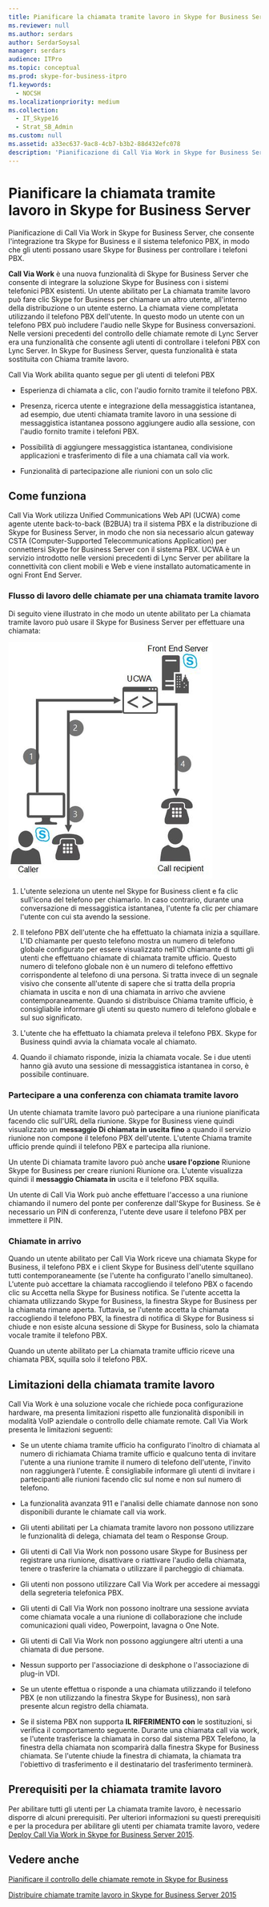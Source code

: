 ```yaml
---
title: Pianificare la chiamata tramite lavoro in Skype for Business Server
ms.reviewer: null
ms.author: serdars
author: SerdarSoysal
manager: serdars
audience: ITPro
ms.topic: conceptual
ms.prod: skype-for-business-itpro
f1.keywords:
  - NOCSH
ms.localizationpriority: medium
ms.collection:
  - IT_Skype16
  - Strat_SB_Admin
ms.custom: null
ms.assetid: a33ec637-9ac8-4cb7-b3b2-88d432efc078
description: 'Pianificazione di Call Via Work in Skype for Business Server, che consente l''integrazione tra Skype for Business e il sistema telefonico PBX, in modo che gli utenti possano usare Skype for Business per controllare i telefoni PBX.'
---
```


# <a name="plan-for-call-via-work-in-skype-for-business-server"></a>Pianificare la chiamata tramite lavoro in Skype for Business Server
 
Pianificazione di Call Via Work in Skype for Business Server, che consente l'integrazione tra Skype for Business e il sistema telefonico PBX, in modo che gli utenti possano usare Skype for Business per controllare i telefoni PBX.
  
 **Call Via Work** è una nuova funzionalità di Skype for Business Server che consente di integrare la soluzione Skype for Business con i sistemi telefonici PBX esistenti. Un utente abilitato per La chiamata tramite lavoro può fare clic Skype for Business per chiamare un altro utente, all'interno della distribuzione o un utente esterno. La chiamata viene completata utilizzando il telefono PBX dell'utente. In questo modo un utente con un telefono PBX può includere l'audio nelle Skype for Business conversazioni. Nelle versioni precedenti del controllo delle chiamate remote di Lync Server era una funzionalità che consente agli utenti di controllare i telefoni PBX con Lync Server. In Skype for Business Server, questa funzionalità è stata sostituita con Chiama tramite lavoro.
  
Call Via Work abilita quanto segue per gli utenti di telefoni PBX
  
- Esperienza di chiamata a clic, con l'audio fornito tramite il telefono PBX.
    
- Presenza, ricerca utente e integrazione della messaggistica istantanea, ad esempio, due utenti chiamata tramite lavoro in una sessione di messaggistica istantanea possono aggiungere audio alla sessione, con l'audio fornito tramite i telefoni PBX.
    
- Possibilità di aggiungere messaggistica istantanea, condivisione applicazioni e trasferimento di file a una chiamata call via work.
    
- Funzionalità di partecipazione alle riunioni con un solo clic
    
## <a name="how-it-works"></a>Come funziona

Call Via Work utilizza Unified Communications Web API (UCWA) come agente utente back-to-back (B2BUA) tra il sistema PBX e la distribuzione di Skype for Business Server, in modo che non sia necessario alcun gateway CSTA (Computer-Supported Telecommunications Application) per connettersi Skype for Business Server con il sistema PBX. UCWA è un servizio introdotto nelle versioni precedenti di Lync Server per abilitare la connettività con client mobili e Web e viene installato automaticamente in ogni Front End Server.
  
### <a name="call-workflow-for-a-call-via-work-call"></a>Flusso di lavoro delle chiamate per una chiamata tramite lavoro

Di seguito viene illustrato in che modo un utente abilitato per La chiamata tramite lavoro può usare il Skype for Business Server per effettuare una chiamata:
  
![Mostra i passaggi durante una chiamata call via work; prima il chiamante fa clic per chiamare qualcuno nel client Skype for Business, quindi UCWA squilla il telefono del chiamante. Quando il chiamante riprende il telefono, viene chiamato il destinatario.](../../media/050e88ed-e18e-40c0-84d5-b17fe40c305a.jpg)
  
1. L'utente seleziona un utente nel Skype for Business client e fa clic sull'icona del telefono per chiamarlo. In caso contrario, durante una conversazione di messaggistica istantanea, l'utente fa clic per chiamare l'utente con cui sta avendo la sessione.
    
2. Il telefono PBX dell'utente che ha effettuato la chiamata inizia a squillare. L'ID chiamante per questo telefono mostra un numero di telefono globale configurato per essere visualizzato nell'ID chiamante di tutti gli utenti che effettuano chiamate di chiamata tramite ufficio. Questo numero di telefono globale non è un numero di telefono effettivo corrispondente al telefono di una persona. Si tratta invece di un segnale visivo che consente all'utente di sapere che si tratta della propria chiamata in uscita e non di una chiamata in arrivo che avviene contemporaneamente. Quando si distribuisce Chiama tramite ufficio, è consigliabile informare gli utenti su questo numero di telefono globale e sul suo significato.
    
3. L'utente che ha effettuato la chiamata preleva il telefono PBX. Skype for Business quindi avvia la chiamata vocale al chiamato. 
    
4. Quando il chiamato risponde, inizia la chiamata vocale. Se i due utenti hanno già avuto una sessione di messaggistica istantanea in corso, è possibile continuare.
    
### <a name="joining-a-conference-with-call-via-work"></a>Partecipare a una conferenza con chiamata tramite lavoro

Un utente chiamata tramite lavoro può partecipare a una riunione pianificata facendo clic sull'URL della riunione. Skype for Business viene quindi visualizzato un **messaggio Di chiamata in uscita fino** a quando il servizio riunione non compone il telefono PBX dell'utente. L'utente Chiama tramite ufficio prende quindi il telefono PBX e partecipa alla riunione.
  
Un utente Di chiamata tramite lavoro può anche **usare l'opzione** Riunione Skype for Business per creare riunioni Riunione ora. L'utente visualizza quindi il **messaggio Chiamata in** uscita e il telefono PBX squilla.
  
Un utente di Call Via Work può anche effettuare l'accesso a una riunione chiamando il numero del ponte per conferenze dall'Skype for Business. Se è necessario un PIN di conferenza, l'utente deve usare il telefono PBX per immettere il PIN.
  
### <a name="incoming-calls"></a>Chiamate in arrivo

Quando un utente abilitato per Call Via Work riceve una chiamata Skype for Business, il telefono PBX e i client Skype for Business dell'utente squillano tutti contemporaneamente (se l'utente ha configurato l'anello simultaneo). L'utente può accettare la chiamata raccogliendo il telefono PBX o facendo clic  su Accetta nella Skype for Business notifica. Se l'utente accetta la chiamata utilizzando Skype for Business, la finestra Skype for Business per la chiamata rimane aperta. Tuttavia, se l'utente accetta la chiamata raccogliendo il telefono PBX, la finestra di notifica di Skype for Business si chiude e non esiste alcuna sessione di Skype for Business, solo la chiamata vocale tramite il telefono PBX.
  
Quando un utente abilitato per La chiamata tramite ufficio riceve una chiamata PBX, squilla solo il telefono PBX.
  
## <a name="limitations-of-call-via-work"></a>Limitazioni della chiamata tramite lavoro

Call Via Work è una soluzione vocale che richiede poca configurazione hardware, ma presenta limitazioni rispetto alle funzionalità disponibili in modalità VoIP aziendale o controllo delle chiamate remote. Call Via Work presenta le limitazioni seguenti:
  
- Se un utente chiama tramite ufficio ha configurato l'inoltro di chiamata al numero di richiamata Chiama tramite ufficio e qualcuno tenta di invitare l'utente a una riunione tramite il numero di telefono dell'utente, l'invito non raggiungerà l'utente. È consigliabile informare gli utenti di invitare i partecipanti alle riunioni facendo clic sul nome e non sul numero di telefono. 
    
- La funzionalità avanzata 911 e l'analisi delle chiamate dannose non sono disponibili durante le chiamate call via work.
    
- Gli utenti abilitati per La chiamata tramite lavoro non possono utilizzare le funzionalità di delega, chiamata del team o Response Group.
    
- Gli utenti di Call Via Work non possono usare Skype for Business per registrare una riunione, disattivare o riattivare l'audio della chiamata, tenere o trasferire la chiamata o utilizzare il parcheggio di chiamata.
    
- Gli utenti non possono utilizzare Call Via Work per accedere ai messaggi della segreteria telefonica PBX.
    
- Gli utenti di Call Via Work non possono inoltrare una sessione avviata come chiamata vocale a una riunione di collaborazione che include comunicazioni quali video, Powerpoint, lavagna o One Note.
    
- Gli utenti di Call Via Work non possono aggiungere altri utenti a una chiamata di due persone.
    
- Nessun supporto per l'associazione di deskphone o l'associazione di plug-in VDI.
    
- Se un utente effettua o risponde a una chiamata utilizzando il telefono PBX (e non utilizzando la finestra Skype for Business), non sarà presente alcun registro della chiamata.
    
- Se il sistema PBX non supporta **IL RIFERIMENTO con** le sostituzioni, si verifica il comportamento seguente. Durante una chiamata call via work, se l'utente trasferisce la chiamata in corso dal sistema PBX Telefono, la finestra della chiamata non scomparirà dalla finestra Skype for Business chiamata. Se l'utente chiude la finestra di chiamata, la chiamata tra l'obiettivo di trasferimento e il destinatario del trasferimento terminerà. 
    
## <a name="prerequisites-for-call-via-work"></a>Prerequisiti per la chiamata tramite lavoro

Per abilitare tutti gli utenti per La chiamata tramite lavoro, è necessario disporre di alcuni prerequisiti. Per ulteriori informazioni su questi prerequisiti e per la procedura per abilitare gli utenti per chiamata tramite lavoro, vedere [Deploy Call Via Work in Skype for Business Server 2015](../../deploy/deploy-call-via-work.md). 
  
## <a name="see-also"></a>Vedere anche

[Pianificare il controllo delle chiamate remote in Skype for Business](remote-call-control.md)
  
[Distribuire chiamate tramite lavoro in Skype for Business Server 2015](../../deploy/deploy-call-via-work.md)

